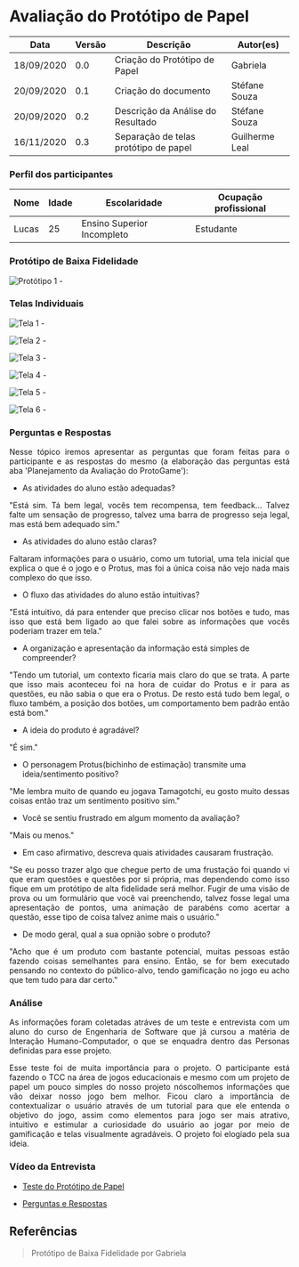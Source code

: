 # Avaliação do Protótipo de Papel

Data | Versão | Descrição | Autor(es)
---- | ---- | ----| -----
18/09/2020 | 0.0 | Criação do Protótipo de Papel | Gabriela
20/09/2020 | 0.1 | Criação do documento | Stéfane Souza
20/09/2020 | 0.2 | Descrição da Análise do Resultado | Stéfane Souza
16/11/2020 | 0.3 | Separação de telas protótipo de papel | Guilherme Leal
### Perfil dos participantes

| Nome  | Idade  | Escolaridade   | Ocupação profissional |
|---|---|---|---|
| Lucas | 25 | Ensino Superior Incompleto  | Estudante |

### Protótipo de Baixa Fidelidade

![Protótipo 1 -](./img/prototipos/prototipoPapel.jpg)

### Telas Individuais

![Tela 1 -](./img/prototipos/tela1.jpg)

![Tela 2 -](./img/prototipos/tela2.jpg)

![Tela 3 -](./img/prototipos/tela3.jpg)

![Tela 4 -](./img/prototipos/tela4.jpg)

![Tela 5 -](./img/prototipos/tela5.jpg)

![Tela 6 -](./img/prototipos/tela6.jpg)

### Perguntas e Respostas
<p align="justify">Nesse tópico iremos apresentar as perguntas que foram feitas para o participante e as respostas do mesmo (a elaboração das perguntas está aba 'Planejamento da Avaliação do ProtoGame'): </p>

- As atividades do aluno estão adequadas?

<p align="justify">"Está sim. Tá bem legal, vocês tem recompensa, tem feedback... Talvez falte um sensação de progresso, talvez uma barra de progresso seja legal, mas está bem adequado sim." </p>

- As atividades do aluno estão claras?

<p align="justify"> Faltaram informações para o usuário, como um tutorial, uma tela inicial que explica o que é o jogo e o Protus, mas foi a única coisa não vejo nada mais complexo do que isso. </p>

- O fluxo das atividades do aluno estão intuitivas?

<p align="justify">"Está intuitivo, dá para entender que preciso clicar nos botões e tudo, mas isso que está bem ligado ao que falei sobre as informações que vocês poderiam trazer em tela." </p>

- A organização e apresentação da informação está simples de compreender?

<p align="justify">"Tendo um tutorial, um contexto ficaria mais claro do que se trata. A parte que isso mais aconteceu foi na hora de cuidar do Protus e ir para as questões, eu não sabia o que era o Protus. De resto está tudo bem legal, o fluxo também, a posição dos botões, um comportamento bem padrão então está bom." </p>

- A ideia do produto é agradável?

"É sim."

- O personagem Protus(bichinho de estimação) transmite uma ideia/sentimento positivo?

<p align="justify">"Me lembra muito de quando eu jogava Tamagotchi, eu gosto muito dessas coisas então traz um sentimento positivo sim." </p>

- Você se sentiu frustrado em algum momento da avaliação?

 "Mais ou menos."

- Em caso afirmativo, descreva quais atividades causaram frustração.

<p align="justify">"Se eu posso trazer algo que chegue perto de uma frustação foi quando vi que eram questões e questões por si própria, mas dependendo como isso fique em um protótipo de alta fidelidade será melhor. Fugir de uma visão de prova ou um formulário que você vai preenchendo, talvez fosse legal uma apresentação de pontos, uma animação de parabéns como acertar a questão, esse tipo de coisa talvez anime mais o usuário." </p>

- De modo geral, qual a sua opnião sobre o produto?

<p align="justify">"Acho que é um produto com bastante potencial, muitas pessoas estão fazendo coisas semelhantes para ensino. Então, se for bem executado pensando no contexto do público-alvo, tendo gamificação no jogo eu acho que tem tudo para dar certo." </p>

### Análise

<p align="justify">As informações foram coletadas atráves de um teste e entrevista com um aluno do curso de Engenharia de Software que já cursou a matéria de Interação Humano-Computador, o que se enquadra dentro das Personas definidas para esse projeto. </p>

<p align="justify">Esse teste foi de muita importância para o projeto. O participante está fazendo o TCC na área de jogos educacionais e mesmo com um projeto de papel um pouco simples do nosso projeto nóscolhemos informações que vão deixar nosso jogo bem melhor. Ficou claro a importância de contextualizar o usuário através de um tutorial para que ele entenda o objetivo do jogo, assim como elementos para jogo ser mais atrativo, intuitivo e estimular a curiosidade do usuário ao jogar por meio de gamificação e telas visualmente agradáveis. O projeto foi elogiado pela sua ideia. </p>

### Vídeo da Entrevista

- [Teste do Protótipo de Papel](https://drive.google.com/file/d/14mh8qNwRrwmbN4OJMRXY1uAPODFYbmPw/view?usp=sharing)

- [Perguntas e Respostas](https://drive.google.com/file/d/15jJGiMmnHCzwWHNLceM6D7lRSFhdLerh/view?usp=sharing)

## Referências

>Protótipo de Baixa Fidelidade por Gabriela
